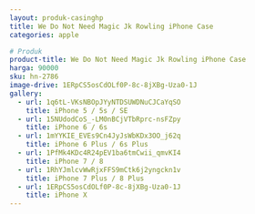 ```yaml
---
layout: produk-casinghp
title: We Do Not Need Magic Jk Rowling iPhone Case
categories: apple

# Produk
product-title: We Do Not Need Magic Jk Rowling iPhone Case
harga: 90000
sku: hn-2786
image-drive: 1ERpCS5osCdOLf0P-8c-8jXBg-Uza0-1J
gallery:
  - url: 1q6tL-VKsNBOpJYyNTDSUWDNuCJCaYqSO
    title: iPhone 5 / 5s / SE
  - url: 15NUdodCoS_-LM0nBCjVTbRprc-nsFZpy
    title: iPhone 6 / 6s
  - url: 1mYYKIE_EVEs9Cn4JyJsWbKDx3OO_j62q
    title: iPhone 6 Plus / 6s Plus
  - url: 1PfMk4KDc4R24pEV1ba6tmCwii_qmvKI4
    title: iPhone 7 / 8
  - url: 1RhYJmlcvWwRjxFFS9mCtk6j2yngckn1v
    title: iPhone 7 Plus / 8 Plus
  - url: 1ERpCS5osCdOLf0P-8c-8jXBg-Uza0-1J
    title: iPhone X
---
```

